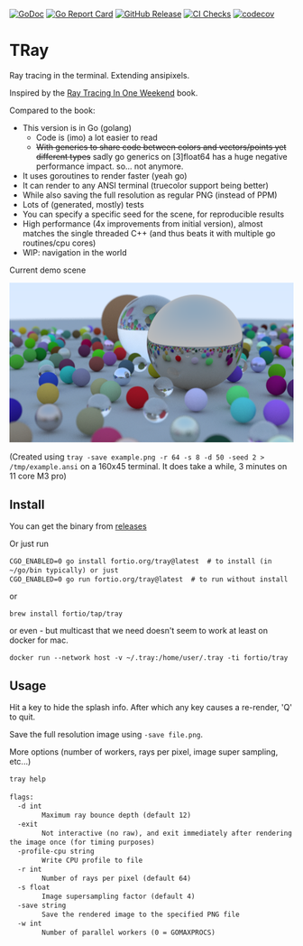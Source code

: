[![GoDoc](https://godoc.org/fortio.org/tray?status.svg)](https://pkg.go.dev/fortio.org/tray)
[![Go Report Card](https://goreportcard.com/badge/fortio.org/tray)](https://goreportcard.com/report/fortio.org/tray)
[![GitHub Release](https://img.shields.io/github/release/fortio/tray.svg?style=flat)](https://github.com/fortio/tray/releases/)
[![CI Checks](https://github.com/fortio/tray/actions/workflows/include.yml/badge.svg)](https://github.com/fortio/tray/actions/workflows/include.yml)
[![codecov](https://codecov.io/github/fortio/tray/graph/badge.svg?token=Yx6QaeQr1b)](https://codecov.io/github/fortio/tray)

# TRay

Ray tracing in the terminal. Extending ansipixels.

Inspired by the [Ray Tracing In One Weekend](https://raytracing.github.io/books/RayTracingInOneWeekend.html) book.

Compared to the book:
- This version is in Go (golang)
  - Code is (imo) a lot easier to read
  - ~~With generics to share code between colors and vectors/points yet different types~~ sadly go generics on [3]float64 has a huge negative performance impact. so... not anymore.
- It uses goroutines to render faster (yeah go)
- It can render to any ANSI terminal (truecolor support being better)
- While also saving the full resolution as regular PNG (instead of PPM)
- Lots of (generated, mostly) tests
- You can specify a specific seed for the scene, for reproducible results
- High performance (4x improvements from initial version), almost matches the single threaded C++ (and thus beats it with multiple go routines/cpu cores)
- WIP: navigation in the world

Current demo scene

![Example](example.png)

(Created using `tray -save example.png -r 64 -s 8 -d 50 -seed 2 > /tmp/example.ansi` on a 160x45 terminal.
It does take a while, 3 minutes on 11 core M3 pro)

## Install
You can get the binary from [releases](https://github.com/fortio/tray/releases)

Or just run
```
CGO_ENABLED=0 go install fortio.org/tray@latest  # to install (in ~/go/bin typically) or just
CGO_ENABLED=0 go run fortio.org/tray@latest  # to run without install
```

or
```
brew install fortio/tap/tray
```

or even - but multicast that we need doesn't seem to work at least on docker for mac.
```
docker run --network host -v ~/.tray:/home/user/.tray -ti fortio/tray
```


## Usage

Hit a key to hide the splash info. After which any key causes a re-render, 'Q' to quit.

Save the full resolution image using `-save file.png`.

More options (number of workers, rays per pixel, image super sampling, etc...)
```
tray help

flags:
  -d int
    	Maximum ray bounce depth (default 12)
  -exit
    	Not interactive (no raw), and exit immediately after rendering the image once (for timing purposes)
  -profile-cpu string
    	Write CPU profile to file
  -r int
    	Number of rays per pixel (default 64)
  -s float
    	Image supersampling factor (default 4)
  -save string
    	Save the rendered image to the specified PNG file
  -w int
    	Number of parallel workers (0 = GOMAXPROCS)
```

